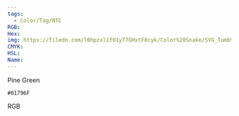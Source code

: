 ```yaml
---
tags:
  - Color/Tag/NTC
RGB:
Hex:
img: https://filedn.com/l0hpzxl1f01yT7GHxtF8cyk/Color%20Snake/SVG_Tumb%20Mass%20No%20Name/01796F.svg
CMYK:
HSL:
Name:
---
```

Pine Green
```palette
#01796F
```
RGB
